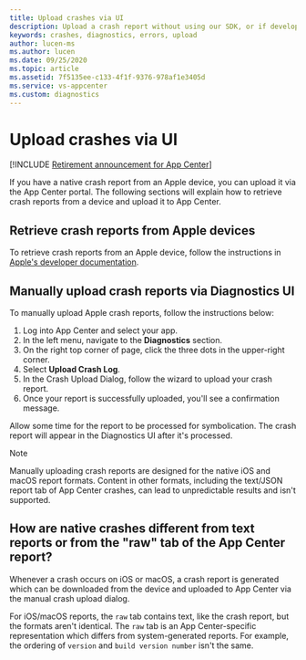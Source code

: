 ```yaml
---
title: Upload crashes via UI
description: Upload a crash report without using our SDK, or if developing for a custom platform.
keywords: crashes, diagnostics, errors, upload
author: lucen-ms
ms.author: lucen
ms.date: 09/25/2020
ms.topic: article
ms.assetid: 7f5135ee-c133-4f1f-9376-978af1e3405d
ms.service: vs-appcenter
ms.custom: diagnostics
---
```


# Upload crashes via UI

[!INCLUDE [Retirement announcement for App Center](~/includes/retirement.md)]

If you have a native crash report from an Apple device, you can upload it via the App Center portal. The following sections will explain how to retrieve crash reports from a device and upload it to App Center.

## Retrieve crash reports from Apple devices
To retrieve crash reports from an Apple device, follow the instructions in [Apple's developer documentation](https://developer.apple.com/documentation/xcode/diagnosing_issues_using_crash_reports_and_device_logs/acquiring_crash_reports_and_diagnostic_logs).

## Manually upload crash reports via Diagnostics UI
To manually upload Apple crash reports, follow the instructions below:

1. Log into App Center and select your app.
2. In the left menu, navigate to the **Diagnostics** section.
3. On the right top corner of page, click the three dots in the upper-right corner.
4. Select **Upload Crash Log**.
5. In the Crash Upload Dialog, follow the wizard to upload your crash report.
6. Once your report is successfully uploaded, you'll see a confirmation message.

Allow some time for the report to be processed for symbolication. The crash report will appear in the Diagnostics UI after it's processed.

> [!NOTE]
> Manually uploading crash reports are designed for the native iOS and macOS report formats. Content in other formats, including the text/JSON report tab of App Center crashes, can lead to unpredictable results and isn't supported.

## How are native crashes different from text reports or from the "raw" tab of the App Center report?
Whenever a crash occurs on iOS or macOS, a crash report is generated which can be downloaded from the device and uploaded to App Center via the manual crash upload dialog.

For iOS/macOS reports, the `raw` tab contains text, like the crash report, but the formats aren't identical. The `raw` tab is an App Center-specific representation which differs from system-generated reports. For example, the ordering of `version` and `build version number` isn't the same.
